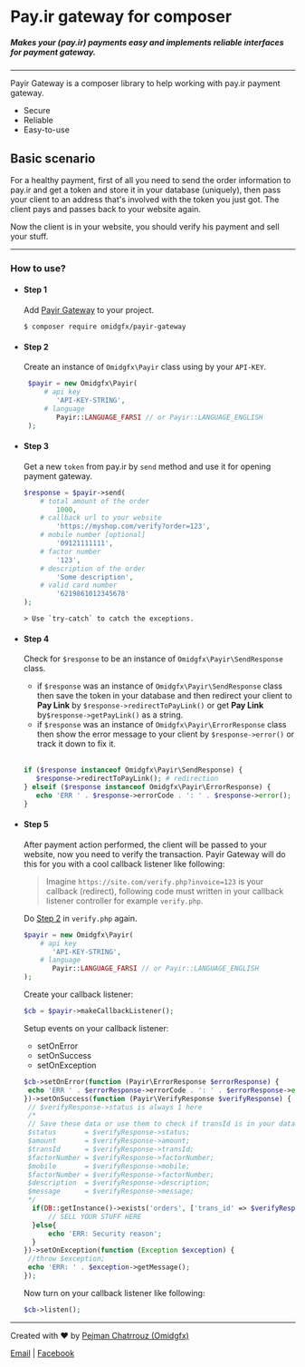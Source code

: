 # Pay.ir gateway for composer
##### Makes your (pay.ir) payments easy and implements reliable interfaces for payment gateway.

---
Payir Gateway is a composer library to help working with pay.ir payment gateway.

* Secure
* Reliable
* Easy-to-use

## Basic scenario

 For a healthy payment, first of all you need to send the order information to pay.ir and get a token and store it in your database (uniquely), then pass your client to an address that's involved with the token you just got. The client pays and passes back to your website again.

 Now the client is in your website, you should verify his payment and sell your stuff.

---

### How to use?

* #### Step 1
   Add [Payir Gateway](https://packagist.org/packages/omidgfx/payir-gateway) to your project.

   ```shell
   $ composer require omidgfx/payir-gateway
   ```
   
* #### Step 2
   Create an instance of `Omidgfx\Payir` class using by your `API-KEY`.

   ```php
    $payir = new Omidgfx\Payir(
        # api key
           'API-KEY-STRING',
        # language
           Payir::LANGUAGE_FARSI // or Payir::LANGUAGE_ENGLISH
    );
   ```
   
* #### Step 3
   Get a new `token` from pay.ir by `send` method and use it for opening payment gateway.
    ```php
    $response = $payir->send(
        # total amount of the order
            1000,
        # callback url to your website
            'https://myshop.com/verify?order=123',
        # mobile number [optional]
            '09121111111',
        # factor number
            '123',
        # description of the order
            'Some description',
        # valid card number
            '6219861012345678'
    );
    ```
      > Use `try-catch` to catch the exceptions.

* #### Step 4
    Check for `$response` to be an instance of `Omidgfx\Payir\SendResponse` class.

    * if `$response` was an instance of `Omidgfx\Payir\SendResponse` class then save the token in your database and then redirect your client to **Pay Link** by `$response->redirectToPayLink()` or get **Pay Link** by`$response->getPayLink()` as a string.
    * if `$response` was an instance of `Omidgfx\Payir\ErrorResponse` class then show the error message to your client by `$response->error()` or track it down to fix it.<br><br>
    
    ```php
   if ($response instanceof Omidgfx\Payir\SendResponse) {
       $response->redirectToPayLink(); # redirection
   } elseif ($response instanceof Omidgfx\Payir\ErrorResponse) {
       echo 'ERR ' . $response->errorCode . ': ' . $response->error();
   }
    ``` 
   
* #### Step 5
    After payment action performed, the client will be passed to your website, now you need to verify the transaction. Payir Gateway will do this for you with a cool callback listener like following:
    > Imagine `https://site.com/verify.php?invoice=123` is your callback (redirect), following code must written in your callback listener controller for example `verify.php`. 
    
   Do [Step 2](#step-2) in `verify.php` again.
   ```php
  $payir = new Omidgfx\Payir(
       # api key
          'API-KEY-STRING',
       # language
          Payir::LANGUAGE_FARSI // or Payir::LANGUAGE_ENGLISH
   );
   ```
    Create your callback listener:
    ```php
  $cb = $payir->makeCallbackListener();
    ```    
    Setup events on your callback listener:
    * setOnError
    * setOnSuccess
    * setOnException
    
    ```php
  $cb->setOnError(function (Payir\ErrorResponse $errorResponse) {
     echo 'ERR ' . $errorResponse->errorCode . ': ' . $errorResponse->error();
   })->setOnSuccess(function (Payir\VerifyResponse $verifyResponse) {
     // $verifyResponse->status is always 1 here
     /*
     // Save these data or use them to check if transId is in your database already.
     $status       = $verifyResponse->status;
     $amount       = $verifyResponse->amount;
     $transId      = $verifyResponse->transId;
     $factorNumber = $verifyResponse->factorNumber;
     $mobile       = $verifyResponse->mobile;
     $factorNumber = $verifyResponse->factorNumber;
     $description  = $verifyResponse->description;
     $message      = $verifyResponse->message;
     */
      if(DB::getInstance()->exists('orders', ['trans_id' => $verifyResponse->transId]) == false){
          // SELL YOUR STUFF HERE
      }else{
          echo 'ERR: Security reason';
      }
   })->setOnException(function (Exception $exception) {
     //throw $exception;
     echo 'ERR: ' . $exception->getMessage();
   });
    ```
  Now turn on your callback listener like following:
  ```php
  $cb->listen();
  ```
---
Created with ❤ by [Pejman Chatrrouz (Omidgfx)](https://github.com/omidgfx)

[Email](mailto:info@omidgfx.com) | [Facebook](https://fb.com/omidgfx)
